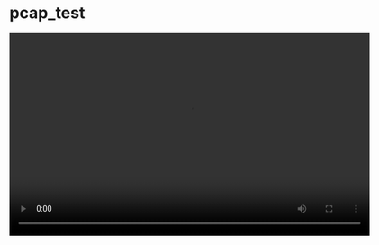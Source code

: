 # pcap_test
<video width="640" height="360" controls>
  <source src="2025-07-28 14-07-50.mkv" type="video/mkv">
  Your browser does not support the video tag.
</video>
